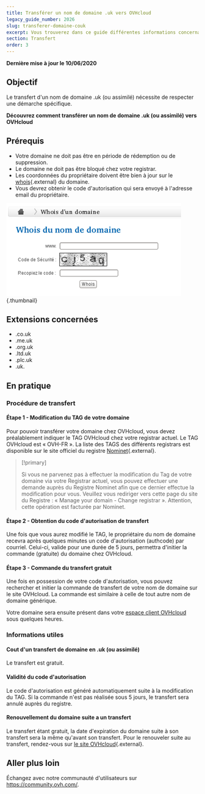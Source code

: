 ```yaml
---
title: Transférer un nom de domaine .uk vers OVHcloud
legacy_guide_number: 2026
slug: transferer-domaine-couk
excerpt: Vous trouverez dans ce guide différentes informations concernant le transfert d’un nom de domaine .uk ou assimilé vers OVHcloud
section: Transfert
order: 3
---
```


**Dernière mise à jour le 10/06/2020**

## Objectif

Le transfert d'un nom de domaine .uk (ou assimilé) nécessite de respecter une démarche spécifique.

**Découvrez comment transférer un nom de domaine .uk (ou assimilé) vers OVHcloud**

## Prérequis

- Votre domaine ne doit pas être en période de rédemption ou de suppression.
- Le domaine ne doit pas être bloqué chez votre registrar. 
- Les coordonnées du propriétaire doivent être bien à jour sur le [whois](https://www.ovh.com/cgi-bin/whois.pl){.external} du domaine.
- Vous devrez obtenir le code d'autorisation qui sera envoyé à l'adresse email du propriétaire. 


![hosting](images/3485.png){.thumbnail}


## Extensions concernées
- .co.uk
- .me.uk
- .org.uk
- .ltd.uk
- .plc.uk
- .uk.

## En pratique

### Procédure de transfert

#### Étape 1 - Modification du TAG de votre domaine

Pour pouvoir transférer votre domaine chez OVHcloud, vous devez préalablement indiquer le TAG OVHcloud chez votre registrar actuel. Le TAG OVHcloud est « OVH-FR ». La liste des TAGS des différents registrars est disponible sur le site officiel du registre [Nominet](http://www.nominet.uk/registrar-list){.external}.


> [!primary]
>
> Si vous ne parvenez pas à effectuer la modification du Tag de votre domaine via
> votre Registrar actuel, vous pouvez effectuer une demande auprès du Registre
> Nominet afin que ce dernier effectue la modification pour vous.
> Veuillez vous rediriger vers cette page du site du Registre : « Manage your domain - Change registrar ».
> Attention, cette opération est facturée par Nominet.
> 


#### Étape 2 - Obtention du code d'autorisation de transfert

Une fois que vous aurez modifié le TAG, le propriétaire du nom de domaine recevra après quelques minutes un code d'autorisation (authcode) par courriel. Celui-ci, valide pour une durée de 5 jours, permettra d'initier la commande (gratuite) du domaine chez OVHcloud.


#### Étape 3 - Commande du transfert gratuit

Une fois en possession de votre code d'autorisation, vous pouvez rechercher et initier la commande de transfert de votre nom de domaine sur le site OVHcloud. La commande est similaire à celle de tout autre nom de domaine générique.

Votre domaine sera ensuite présent dans votre [espace client OVHcloud](https://www.ovh.com/auth/?action=gotomanager) sous quelques heures.


### Informations utiles

#### Cout d'un transfert de domaine en .uk (ou assimilé)

Le transfert est gratuit.

#### Validité du code d'autorisation

Le code d'autorisation est généré automatiquement suite à la modification du TAG. Si la commande n'est pas réalisée sous 5 jours, le transfert sera annulé auprès du registre.

#### Renouvellement du domaine suite a un transfert

Le transfert étant gratuit, la date d'expiration du domaine suite à son transfert sera la même qu'avant son transfert. Pour le renouveler suite au transfert, rendez-vous sur [le site OVHcloud](https://www.ovh.com/cgi-bin/order/renew.cgi){.external}.

## Aller plus loin


Échangez avec notre communauté d'utilisateurs sur <https://community.ovh.com/>.
